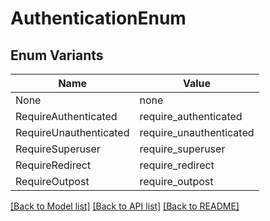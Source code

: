 # AuthenticationEnum

## Enum Variants

| Name | Value |
|---- | -----|
| None | none |
| RequireAuthenticated | require_authenticated |
| RequireUnauthenticated | require_unauthenticated |
| RequireSuperuser | require_superuser |
| RequireRedirect | require_redirect |
| RequireOutpost | require_outpost |


[[Back to Model list]](../README.md#documentation-for-models) [[Back to API list]](../README.md#documentation-for-api-endpoints) [[Back to README]](../README.md)


